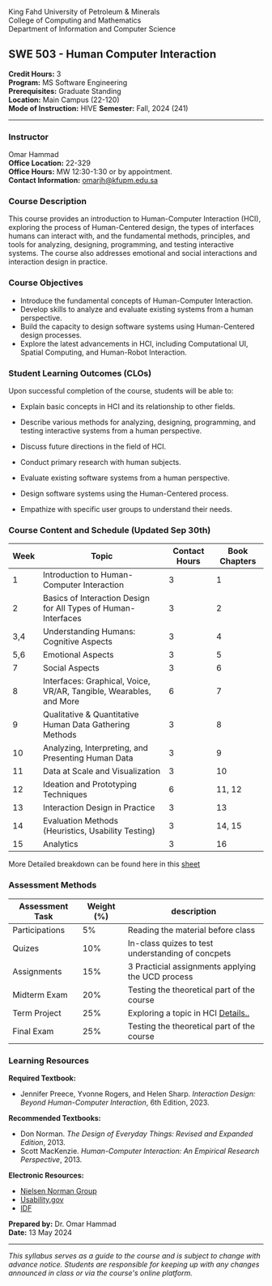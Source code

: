 King Fahd University of Petroleum & Minerals  
College of Computing and Mathematics  
Department of Information and Computer Science  

## SWE 503 - Human Computer Interaction

**Credit Hours:** 3  
**Program:** MS Software Engineering  
**Prerequisites:** Graduate Standing  
**Location:** Main Campus (22-120)  
**Mode of Instruction:** HIVE 
**Semester:** Fall, 2024 (241)  

---

### Instructor 
Omar Hammad  
**Office Location:** 22-329  
**Office Hours:** MW 12:30-1:30 or by appointment.  
**Contact Information:** omarjh@kfupm.edu.sa

### Course Description
This course provides an introduction to Human-Computer Interaction (HCI), exploring the process of Human-Centered design, the types of interfaces humans can interact with, and the fundamental methods, principles, and tools for analyzing, designing, programming, and testing interactive systems. The course also addresses emotional and social interactions and interaction design in practice.

### Course Objectives
- Introduce the fundamental concepts of Human-Computer Interaction.
- Develop skills to analyze and evaluate existing systems from a human perspective.
- Build the capacity to design software systems using Human-Centered design processes.
- Explore the latest advancements in HCI, including Computational UI, Spatial Computing, and Human-Robot Interaction.

### Student Learning Outcomes (CLOs)
Upon successful completion of the course, students will be able to:

   - Explain basic concepts in HCI and its relationship to other fields.
   - Describe various methods for analyzing, designing, programming, and testing interactive systems from a human perspective.
   - Discuss future directions in the field of HCI.
   
   - Conduct primary research with human subjects.
   - Evaluate existing software systems from a human perspective.
   - Design software systems using the Human-Centered process.

   - Empathize with specific user groups to understand their needs.

### Course Content and Schedule (Updated Sep 30th)

| Week | Topic                                                                              | Contact Hours | Book Chapters  |
|------|------------------------------------------------------------------------------------|---------------|----------------|
| 1    | Introduction to Human-Computer Interaction                                         | 3             | 1              |
| 2    | Basics of Interaction Design for All Types of Human-Interfaces                     | 3             | 2              |
| 3,4  | Understanding Humans: Cognitive Aspects                                            | 3             | 4              |
| 5,6  | Emotional Aspects                                                                  | 3             | 5              |
| 7    | Social Aspects                                                                     | 3             | 6              |
| 8    | Interfaces: Graphical, Voice, VR/AR, Tangible, Wearables, and More                 | 6             | 7              |
| 9    | Qualitative & Quantitative Human Data Gathering Methods                            | 3             | 8              |
| 10   | Analyzing, Interpreting, and Presenting Human Data                                 | 3             | 9              |
| 11   | Data at Scale and Visualization                                                    | 3             | 10             |
| 12   | Ideation and Prototyping Techniques                                                | 6             | 11, 12         |
| 13   | Interaction Design in Practice                                                     | 3             | 13             |
| 14   | Evaluation Methods (Heuristics, Usability Testing)                                 | 3             | 14, 15         |
| 15   | Analytics                                                                          | 3             | 16             |

More Detailed breakdown can be found here in this [sheet](https://kfupmedusa-my.sharepoint.com/:x:/g/personal/omarjh_kfupm_edu_sa/EQExW0oB-kZBkdoK3qKXinMB0A-m-bzlzIKXam_EjKVvcA?e=tF0HQ3)

### Assessment Methods

| Assessment Task    | Weight (%) | description |
|--------------------|------------|--------------|
| Participations     | 5%         | Reading the material before class |
| Quizes             | 10%        | In-class quizes to test understanding of concpets  |
| Assignments        | 15%        | 3 Practicial assignments applying the UCD process | 
| Midterm Exam       | 20%        | Testing the theoretical part of the course |
| Term Project       | 25%        | Exploring a topic in HCI [Details..](/project.md) |
| Final Exam         | 25%        | Testing the theoretical part of the course |

### Learning Resources

**Required Textbook:**
- Jennifer Preece, Yvonne Rogers, and Helen Sharp. *Interaction Design: Beyond Human-Computer Interaction*, 6th Edition, 2023.

**Recommended Textbooks:**
- Don Norman. *The Design of Everyday Things: Revised and Expanded Edition*, 2013.
- Scott MacKenzie. *Human-Computer Interaction: An Empirical Research Perspective*, 2013.

**Electronic Resources:**
- [Nielsen Norman Group](https://www.nngroup.com/)
- [Usability.gov](https://usability.gov/)
- [IDF](https://www.interaction-design.org/)

**Prepared by:** Dr. Omar Hammad  
**Date:** 13 May 2024  

---

*This syllabus serves as a guide to the course and is subject to change with advance notice. Students are responsible for keeping up with any changes announced in class or via the course's online platform.*
